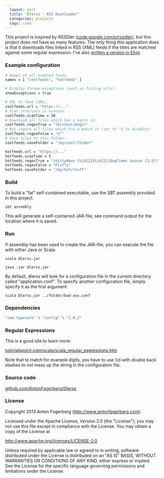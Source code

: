 ```yaml
---
  layout: post
  title: "Dlerss - RSS Downloader"
  categories: projects
  tags: code
---
```


This project is inspired by RSSDler ([code.google.com/p/rssdler](https://code.google.com/p/rssdler/)), but this project does not have as many features.
The only thing this application does is that it downloads files linked in RSS (XML) feeds if the titles are matched against some regular expression.
I've also [written a version in Elixir](https://github.com/AntonFagerberg/gimme).

### Example configuration
```bash
# Names of all enabled feeds.
names = [ "coolfeeds", "hotfeeds" ]

# Display thrown exceptions (such as failing urls).
showExceptions = true

# URL to feed (XML).
coolfeeds.url = "https://..."
# Scan intervals in minutes.
coolfeeds.scanTime = 10
# Download all files which has a match in:
coolfeeds.regexTrue = "(Kittens|Dogs)"
# But ingore all files which has a match in (set to ^$ to disable):
coolfeeds.regexFalse = "$^"
# Save files to this folder:
coolfeeds.saveFolder = "/my/cool/folder"

hotfeeds.url = "https://..."
hotfeeds.scanTime = 5
hotfeeds.regexTrue = "(KittyNews S\\d{2}E\\d{2}|DogTimes Season [1-5])"
hotfeeds.regexFalse = "Fluffy"
hotfeeds.saveFolder = "/my/hot/stuff"
```

### Build
To build a "fat" self-contained executable, use the SBT assembly provided in this project.

```text
sbt assembly
```

This will generate a self-contained JAR-file, see command output for the location where it is saved.

### Run
If assembly has been used to create the JAR-file, you can execute the file with either Java or Scala:

```text
scala dlerss.jar
```

```text
java -jar dlerss.jar
```

By default, dlerss will look for a configuration file in the current directory called "application.conf". To specify another configuration file, simply specify it as the first argument:

```text
scala Dlerss.jar ../folder/bad-ass.conf
```

### Dependencies

```scala
"com.typesafe" % "config" % "1.0.2"
```

### Regular Expressions
This is a good site to learn more:

[tutorialspoint.com/scala/scala_regular_expressions.htm](http://www.tutorialspoint.com/scala/scala_regular_expressions.htm)

Note that to match for example digits, you have to use \\\\d with double back slashes to not mess up the string in the configuration file.

### Source code

[github.com/AntonFagerberg/Dlerss](https://github.com/AntonFagerberg/Dlerss)

### License
Copyright 2013 Anton Fagerberg (http://www.antonfagerberg.com).

Licensed under the Apache License, Version 2.0 (the "License"); you may not use this file except in compliance with the License. You may obtain a copy of the License at

http://www.apache.org/licenses/LICENSE-2.0

Unless required by applicable law or agreed to in writing, software distributed under the License is distributed on an "AS IS" BASIS, WITHOUT WARRANTIES OR CONDITIONS OF ANY KIND, either express or implied. See the License for the specific language governing permissions and limitations under the License.
